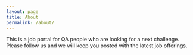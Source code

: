 ```yaml
---
layout: page
title: About
permalink: /about/
---
```


This is a job portal for QA people who are looking for a next challenge. Please follow us and we will keep you posted with the latest job offerings.
